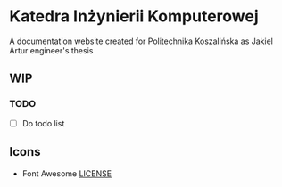 # Katedra Inżynierii Komputerowej  

A documentation website created for Politechnika Koszalińska as Jakiel Artur engineer's thesis

## WIP

### TODO
- [ ] Do todo list 


## Icons 
 - Font Awesome [LICENSE](https://fontawesome.com/license)